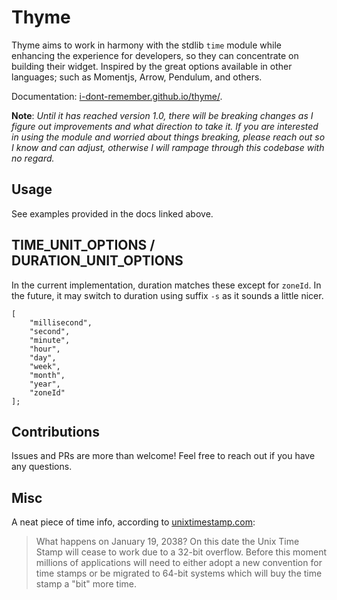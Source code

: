 # Thyme

Thyme aims to work in harmony with the stdlib `time` module while enhancing the experience for
developers, so they can concentrate on building their widget.  Inspired by the great options available in other languages; such as Momentjs, Arrow, Pendulum, and others.

Documentation: [i-dont-remember.github.io/thyme/](https://i-dont-remember.github.io/thyme/).

**Note**: _Until it has reached version 1.0, there will be breaking changes as I figure out improvements and what direction to take it. If you are interested in using the module and worried about things breaking, please reach out so I know and can adjust, otherwise I will rampage through this codebase with no regard._

## Usage

See examples provided in the docs linked above.

## TIME_UNIT_OPTIONS / DURATION_UNIT_OPTIONS

In the current implementation, duration matches these except for `zoneId`. In the future, it may switch to duration using suffix `-s` as it sounds a little nicer.

```ballerina
[
    "millisecond",
    "second",
    "minute",
    "hour",
    "day",
    "week",
    "month",
    "year",
    "zoneId"
];
```

## Contributions

Issues and PRs are more than welcome! Feel free to reach out if you have any questions.

## Misc

A neat piece of time info, according to [unixtimestamp.com](https://www.unixtimestamp.com/):
>What happens on January 19, 2038? On this date the Unix Time Stamp will
>cease to work due to a 32-bit overflow. Before this moment millions of
>applications will need to either adopt a new convention for time stamps
>or be migrated to 64-bit systems which will buy the time stamp a "bit" more time.
